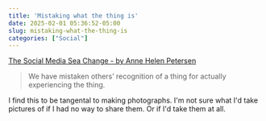 ```yaml
---
title: 'Mistaking what the thing is'
date: 2025-02-01 05:36:52-05:00
slug: mistaking-what-the-thing-is
categories: ["Social"]
---
```



[The Social Media Sea Change - by Anne Helen Petersen](https://annehelen.substack.com/p/the-social-media-sea-change?ref=DenseDiscovery-323)

> We have mistaken others’ recognition of a thing for actually experiencing the thing.

I find this to be tangental to making photographs. I'm not sure what I'd take pictures of if I had no way to share them. Or if I'd take them at all.
